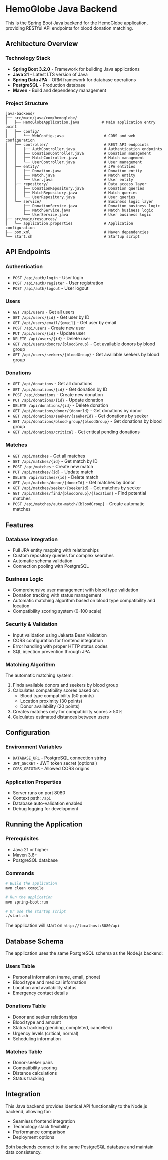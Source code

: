 # HemoGlobe Java Backend

This is the Spring Boot Java backend for the HemoGlobe application, providing RESTful API endpoints for blood donation matching.

## Architecture Overview

### Technology Stack
- **Spring Boot 3.2.0** - Framework for building Java applications
- **Java 21** - Latest LTS version of Java
- **Spring Data JPA** - ORM framework for database operations
- **PostgreSQL** - Production database
- **Maven** - Build and dependency management

### Project Structure

```
java-backend/
├── src/main/java/com/hemoglobe/
│   ├── HemoGlobeApplication.java          # Main application entry point
│   ├── config/
│   │   └── WebConfig.java                  # CORS and web configuration
│   ├── controller/                         # REST API endpoints
│   │   ├── AuthController.java             # Authentication endpoints
│   │   ├── DonationController.java         # Donation management
│   │   ├── MatchController.java            # Match management
│   │   └── UserController.java             # User management
│   ├── entity/                             # JPA entities
│   │   ├── Donation.java                   # Donation entity
│   │   ├── Match.java                      # Match entity
│   │   └── User.java                       # User entity
│   ├── repository/                         # Data access layer
│   │   ├── DonationRepository.java         # Donation queries
│   │   ├── MatchRepository.java            # Match queries
│   │   └── UserRepository.java             # User queries
│   └── service/                            # Business logic layer
│       ├── DonationService.java            # Donation business logic
│       ├── MatchService.java               # Match business logic
│       └── UserService.java                # User business logic
├── src/main/resources/
│   └── application.properties              # Application configuration
├── pom.xml                                 # Maven dependencies
└── start.sh                                # Startup script
```

## API Endpoints

### Authentication
- `POST /api/auth/login` - User login
- `POST /api/auth/register` - User registration
- `POST /api/auth/logout` - User logout

### Users
- `GET /api/users` - Get all users
- `GET /api/users/{id}` - Get user by ID
- `GET /api/users/email/{email}` - Get user by email
- `POST /api/users` - Create new user
- `PUT /api/users/{id}` - Update user
- `DELETE /api/users/{id}` - Delete user
- `GET /api/users/donors/{bloodGroup}` - Get available donors by blood group
- `GET /api/users/seekers/{bloodGroup}` - Get available seekers by blood group

### Donations
- `GET /api/donations` - Get all donations
- `GET /api/donations/{id}` - Get donation by ID
- `POST /api/donations` - Create new donation
- `PUT /api/donations/{id}` - Update donation
- `DELETE /api/donations/{id}` - Delete donation
- `GET /api/donations/donor/{donorId}` - Get donations by donor
- `GET /api/donations/seeker/{seekerId}` - Get donations by seeker
- `GET /api/donations/blood-group/{bloodGroup}` - Get donations by blood group
- `GET /api/donations/critical` - Get critical pending donations

### Matches
- `GET /api/matches` - Get all matches
- `GET /api/matches/{id}` - Get match by ID
- `POST /api/matches` - Create new match
- `PUT /api/matches/{id}` - Update match
- `DELETE /api/matches/{id}` - Delete match
- `GET /api/matches/donor/{donorId}` - Get matches by donor
- `GET /api/matches/seeker/{seekerId}` - Get matches by seeker
- `GET /api/matches/find/{bloodGroup}/{location}` - Find potential matches
- `POST /api/matches/auto-match/{bloodGroup}` - Create automatic matches

## Features

### Database Integration
- Full JPA entity mapping with relationships
- Custom repository queries for complex searches
- Automatic schema validation
- Connection pooling with PostgreSQL

### Business Logic
- Comprehensive user management with blood type validation
- Donation tracking with status management
- Automatic matching algorithm based on blood type compatibility and location
- Compatibility scoring system (0-100 scale)

### Security & Validation
- Input validation using Jakarta Bean Validation
- CORS configuration for frontend integration
- Error handling with proper HTTP status codes
- SQL injection prevention through JPA

### Matching Algorithm
The automatic matching system:
1. Finds available donors and seekers by blood group
2. Calculates compatibility scores based on:
   - Blood type compatibility (50 points)
   - Location proximity (30 points)
   - Donor availability (20 points)
3. Creates matches only for compatibility scores ≥ 50%
4. Calculates estimated distances between users

## Configuration

### Environment Variables
- `DATABASE_URL` - PostgreSQL connection string
- `JWT_SECRET` - JWT token secret (optional)
- `CORS_ORIGINS` - Allowed CORS origins

### Application Properties
- Server runs on port 8080
- Context path: `/api`
- Database auto-validation enabled
- Debug logging for development

## Running the Application

### Prerequisites
- Java 21 or higher
- Maven 3.6+
- PostgreSQL database

### Commands
```bash
# Build the application
mvn clean compile

# Run the application
mvn spring-boot:run

# Or use the startup script
./start.sh
```

The application will start on `http://localhost:8080/api`

## Database Schema

The application uses the same PostgreSQL schema as the Node.js backend:

### Users Table
- Personal information (name, email, phone)
- Blood type and medical information
- Location and availability status
- Emergency contact details

### Donations Table
- Donor and seeker relationships
- Blood type and amount
- Status tracking (pending, completed, cancelled)
- Urgency levels (critical, normal)
- Scheduling information

### Matches Table
- Donor-seeker pairs
- Compatibility scoring
- Distance calculations
- Status tracking

## Integration

This Java backend provides identical API functionality to the Node.js backend, allowing for:
- Seamless frontend integration
- Technology stack flexibility
- Performance comparison
- Deployment options

Both backends connect to the same PostgreSQL database and maintain data consistency.